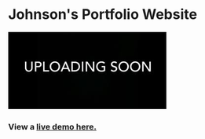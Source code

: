 # Johnson's Portfolio Website

![](resume.jpg?raw=true 'ReactJS Resume Website Template')

### View a [live demo here.](johnson)